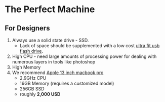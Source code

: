 # The Perfect Machine

## For Designers

1. Always use a solid state drive - SSD.
    * Lack of space should be supplemented with a low cost [ultra fit usb flash drive](http://a.co/b827zXr).
1. High CPU - need large amounts of processing power for dealing with numerous layers in tools like photoshop
1. High Memory
1. We recommend [Apple 13 inch macbook pro](http://www.apple.com/shop/buy-mac/macbook-pro)
    * 2.9GHz CPU
    * 16GB Memory (requires a customized model)
    * 256GB SSD
    * roughly **2,000 USD**